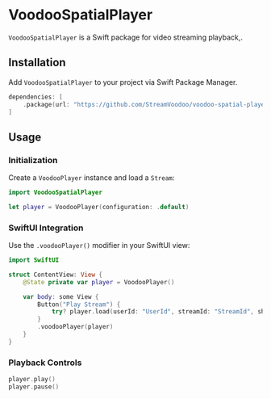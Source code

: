 # VoodooSpatialPlayer

`VoodooSpatialPlayer` is a Swift package for video streaming playback,.

## Installation

Add `VoodooSpatialPlayer` to your project via Swift Package Manager.

```swift
dependencies: [
    .package(url: "https://github.com/StreamVoodoo/voodoo-spatial-player-sdk", from: "1.0.0")
]
```

## Usage

### Initialization

Create a `VoodooPlayer` instance and load a `Stream`:

```swift
import VoodooSpatialPlayer

let player = VoodooPlayer(configuration: .default)

```

### SwiftUI Integration

Use the `.voodooPlayer()` modifier in your SwiftUI view:

```swift
import SwiftUI

struct ContentView: View {
    @State private var player = VoodooPlayer()

    var body: some View {
        Button("Play Stream") {
            try? player.load(userId: "UserId", streamId: "StreamId", showPreview: true)
        }
        .voodooPlayer(player)
    }
}
```

### Playback Controls

```swift
player.play()
player.pause()
```
